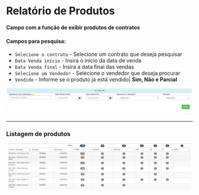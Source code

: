 # Relatório de Produtos
**Campo com a função de exibir produtos de contratos**

#### **Campos para pesquisa**:

* `Selecione o contrato` - Selecione um contrato que deseja pesquisar
* `Data Venda início` - Insira o início da data de venda
* `Data Venda final` - Insira a data final das vendas
* `Selecione um Vendedor` - Selecione o vendedor que deseja procurar
* `Vendido` - Informe se o produto já está vendido| **Sim, Não e Parcial**

![](../../../img/filtroRelatorio.png)
***

### **Listagem de produtos**

![](../../../img/editarEssa.png)
